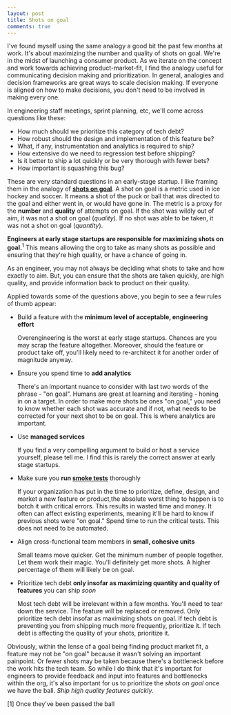 ```yaml
---
layout: post
title: Shots on goal
comments: true
---
```


I've found myself using the same analogy a good bit the past few months at work. It's about maximizing the number and quality of shots on goal. We're in the midst of launching a consumer product. As we iterate on the concept and work towards achieving product-market-fit, I find the analogy useful for communicating decision making and prioritization. In general, analogies and decision frameworks are great ways to scale decision making. If everyone is aligned on how to make decisions, you don't need to be involved in making every one.

In engineering staff meetings, sprint planning, etc, we'll come across questions like these:
- How much should we prioritize this category of tech debt?
- How robust should the design and implementation of this feature be?
- What, if any, instrumentation and analytics is required to ship?
- How extensive do we need to regression test before shipping?
- Is it better to ship a lot quickly or be very thorough with fewer bets?
- How important is squashing this bug?

These are very standard questions in an early-stage startup. I like framing them in the analogy of **[shots on goal](https://en.wikipedia.org/wiki/Shot_on_goal_(ice_hockey))**. A shot on goal is a metric used in ice hockey and soccer. It means a shot of the puck or ball that was directed to the goal and either went in, or would have gone in. The metric is a proxy for the **number** and **quality** of attempts on goal. If the shot was wildly out of aim, it was not a shot on goal (_quality_). If no shot was able to be taken, it was not a shot on goal (_quantity_).

**Engineers at early stage startups are responsible for maximizing shots on goal.**<sup>1</sup> This means allowing the org to take as many shots as possible and ensuring that they're high quality, or have a chance of going in.

As an engineer, you may not always be deciding what shots to take and how exactly to aim. But, you can ensure that the shots are taken quickly, are high quality, and provide information back to product on their quality. 

Applied towards some of the questions above, you begin to see a few rules of thumb appear:
- Build a feature with the **minimum level of acceptable, engineering effort**

    Overengineering is the worst at early stage startups. Chances are you may scrap the feature altogether. Moreover, should the feature or product take off, you'll likely need to re-architect it for another order
    of magnitude anyway.

- Ensure you spend time to **add analytics**

    There's an important nuance to consider with last two words of the phrase - "on goal". Humans are great at learning and iterating - honing in on a target. In order to make more shots be ones "on goal," you need to know whether each shot was accurate and if not, what needs to be corrected for your next shot to be on goal.
    This is where analytics are important.

- Use **managed services**

    If you find a very compelling argument to build or host a service yourself, please tell me. I find this is rarely the correct answer at early stage startups.

- Make sure you **run [smoke tests](https://en.wikipedia.org/wiki/Smoke_testing_(software))** thoroughly

    If your organization has put in the time to prioritize, define, design, and market a new feature or product,the absolute worst thing to happen is to botch it with critical errors. This results in wasted time and money. It often can affect existing experiments, meaning it'll be hard to know if previous shots were "on goal." Spend time to run the critical tests. This does not need to be automated.

- Align cross-functional team members in **small, cohesive units**

    Small teams move quicker. Get the minimum number of people together. Let them work their magic. You'll definitely get more shots. A higher percentage of them will likely be on goal.

- Prioritize tech debt **only insofar as maximizing quantity and quality of features** you can ship _soon_

    Most tech debt will be irrelevant within a few months. You'll need to tear down the service. The feature will be replaced or removed. Only prioritize tech debt insofar as maximizing shots on goal. If tech debt is preventing you from shipping much more frequently, prioritize it. If tech debt is affecting the quality of your shots, prioritize it.


Obviously, within the lense of a goal being finding product market fit, a feature may not be "on goal" because it wasn't solving an important painpoint. Or fewer shots may be taken because there's a bottleneck before the work hits the tech team. So while I do think that it's important for engineers to provide feedback and input into features and bottlenecks within the org, it's also important for us to prioritize the _shots on goal_ once we have the ball. _Ship high quality features quickly._

[1] Once they've been passed the ball